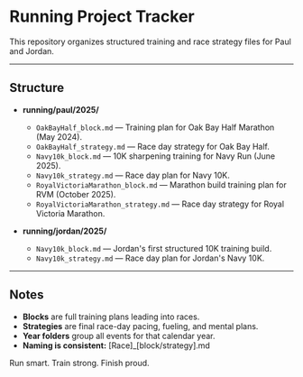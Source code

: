 # Running Project Tracker

This repository organizes structured training and race strategy files for Paul and Jordan.

---

## Structure

- **running/paul/2025/**
  - `OakBayHalf_block.md` — Training plan for Oak Bay Half Marathon (May 2024).
  - `OakBayHalf_strategy.md` — Race day strategy for Oak Bay Half.
  - `Navy10k_block.md` — 10K sharpening training for Navy Run (June 2025).
  - `Navy10k_strategy.md` — Race day plan for Navy 10K.
  - `RoyalVictoriaMarathon_block.md` — Marathon build training plan for RVM (October 2025).
  - `RoyalVictoriaMarathon_strategy.md` — Race day strategy for Royal Victoria Marathon.

- **running/jordan/2025/**
  - `Navy10k_block.md` — Jordan's first structured 10K training build.
  - `Navy10k_strategy.md` — Race day plan for Jordan's Navy 10K.

---

## Notes

- **Blocks** are full training plans leading into races.
- **Strategies** are final race-day pacing, fueling, and mental plans.
- **Year folders** group all events for that calendar year.
- **Naming is consistent:** [Race]_[block/strategy].md

Run smart. Train strong. Finish proud.
